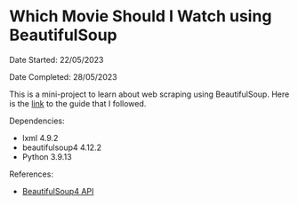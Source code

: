 # Which Movie Should I Watch using BeautifulSoup

Date Started: 22/05/2023

Date Completed: 28/05/2023

This is a mini-project to learn about web scraping using BeautifulSoup. Here is the [link](https://medium.com/@nishantsahoo/which-movie-should-i-watch-5c83a3c0f5b1) to the guide that I followed.

Dependencies:

- lxml 4.9.2
- beautifulsoup4 4.12.2
- Python 3.9.13

References:

- [BeautifulSoup4 API](https://www.crummy.com/software/BeautifulSoup/bs4/doc/)
